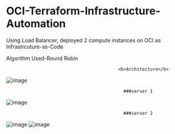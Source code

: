 # OCI-Terraform-Infrastructure-Automation
Using Load Balancer, deployed 2 compute instances on OCI as Infrastrcuture-as-Code

Algorithm Used-Round Robin

                                              <b>Architecture</b>
![image](https://github.com/REKKKLESS/OCI-Terraform-Infrastructure-Automation/assets/107069125/92a99af2-d86b-4a5e-8d0c-664d1e25eb9e)


                                                ###server 1
![image](https://github.com/REKKKLESS/OCI-Terraform-Infrastructure-Automation/assets/107069125/d41f8e83-f203-4830-9cf8-7f6f3ca69dc7)

                                                ###server 2
![image](https://github.com/REKKKLESS/OCI-Terraform-Infrastructure-Automation/assets/107069125/a986d695-eb02-4b7c-9adc-8fa4256dbdb6)
![image](https://github.com/REKKKLESS/OCI-Terraform-Infrastructure-Automation/assets/107069125/e37b4576-cb50-43bd-aa66-e3b7e72ef572)




